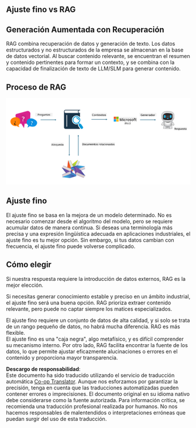<!--
CO_OP_TRANSLATOR_METADATA:
{
  "original_hash": "e4e010400c2918557b36bb932a14004c",
  "translation_date": "2025-03-27T15:38:18+00:00",
  "source_file": "md\\03.FineTuning\\FineTuning_vs_RAG.md",
  "language_code": "es"
}
-->
## Ajuste fino vs RAG

## Generación Aumentada con Recuperación

RAG combina recuperación de datos y generación de texto. Los datos estructurados y no estructurados de la empresa se almacenan en la base de datos vectorial. Al buscar contenido relevante, se encuentran el resumen y contenido pertinentes para formar un contexto, y se combina con la capacidad de finalización de texto de LLM/SLM para generar contenido.

## Proceso de RAG
![FinetuningvsRAG](../../../../translated_images/rag.36e7cb856f120334d577fde60c6a5d7c5eecae255dac387669303d30b4b3efa4.es.png)

## Ajuste fino
El ajuste fino se basa en la mejora de un modelo determinado. No es necesario comenzar desde el algoritmo del modelo, pero se requiere acumular datos de manera continua. Si deseas una terminología más precisa y una expresión lingüística adecuada en aplicaciones industriales, el ajuste fino es tu mejor opción. Sin embargo, si tus datos cambian con frecuencia, el ajuste fino puede volverse complicado.

## Cómo elegir
Si nuestra respuesta requiere la introducción de datos externos, RAG es la mejor elección.

Si necesitas generar conocimiento estable y preciso en un ámbito industrial, el ajuste fino será una buena opción. RAG prioriza extraer contenido relevante, pero puede no captar siempre los matices especializados.

El ajuste fino requiere un conjunto de datos de alta calidad, y si solo se trata de un rango pequeño de datos, no habrá mucha diferencia. RAG es más flexible.  
El ajuste fino es una "caja negra", algo metafísico, y es difícil comprender su mecanismo interno. Por otro lado, RAG facilita encontrar la fuente de los datos, lo que permite ajustar eficazmente alucinaciones o errores en el contenido y proporciona mayor transparencia.

**Descargo de responsabilidad**:  
Este documento ha sido traducido utilizando el servicio de traducción automática [Co-op Translator](https://github.com/Azure/co-op-translator). Aunque nos esforzamos por garantizar la precisión, tenga en cuenta que las traducciones automatizadas pueden contener errores o imprecisiones. El documento original en su idioma nativo debe considerarse como la fuente autorizada. Para información crítica, se recomienda una traducción profesional realizada por humanos. No nos hacemos responsables de malentendidos o interpretaciones erróneas que puedan surgir del uso de esta traducción.